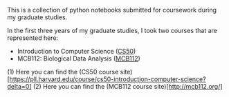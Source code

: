 This is a collection of python notebooks submitted for coursework during my graduate studies. 

In the first three years of my graduate studies, I took two courses that are represented here: 
- Introduction to Computer Science ([CS50](CS50)) 
- MCB112: Biological Data Analysis ([MCB112](MCB112)) 

(1) Here you can find the (CS50 course site)[https://pll.harvard.edu/course/cs50-introduction-computer-science?delta=0]
(2) Here you can find the (MCB112 course site)[http://mcb112.org/]
